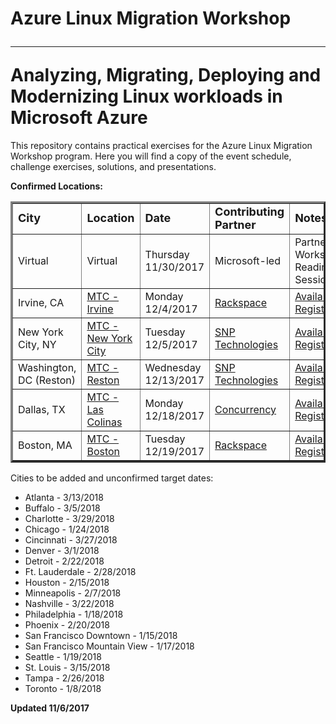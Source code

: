 # Azure Linux Migration Workshop<hr>Analyzing, Migrating, Deploying and Modernizing Linux workloads in Microsoft Azure

This repository contains practical exercises for the Azure Linux Migration Workshop program. Here you will find a copy of the event schedule, challenge exercises, solutions, and presentations.

<strong>Confirmed Locations:</strong>

<table border="3" cellpadding="3" cellspacing="3">
  <tr>
    <td><strong><font size="+1">City</font></strong></td>
    <td><strong><font size="+1">Location</font></strong></td>
    <td><strong><font size="+1">Date</strong></font></td>
    <td><strong><font size="+1">Contributing Partner</font></strong></td>
    <td><strong><font size="+1">Notes</font></strong></td>
  </tr>
  <tr>
    <td>Virtual</td>
    <td>Virtual</a></td>
    <td>Thursday 11/30/2017</td>
    <td>Microsoft-led</td>
    <td>Partner Workshop Readiness Session</td>
  </tr>
  <tr>
    <td>Irvine, CA</td>
    <td><a href="https://www.microsoft.com/en-us/mtc/locations/irvine.aspx" target="_blank">MTC - Irvine</a></td>
    <td>Monday 12/4/2017</td>
    <td><a href="https://www.rackspace.com/" target="_blank">Rackspace</a></td>
    <td><a href="https://www.microsoftevents.com/profile/form/index.cfm?PKformID=0x2874891a7b6" target="_blank">Available for Registration!</a></td>
  </tr>
  <tr>
    <td>New York City, NY</td>
    <td><a href="https://www.microsoft.com/en-us/mtc/locations/new-york.aspx" target="_blank">MTC - New York City</a></td>
    <td>Tuesday 12/5/2017</td>
    <td><a href="https://www.snp.com/" target="_blank">SNP Technologies</a></td>
    <td><a href="https://www.microsoftevents.com/profile/form/index.cfm?PKformID=0x28749861391" target="_blank">Available for Registration!</a></td>
  </tr>
  <tr>
    <td>Washington, DC (Reston)</td>
    <td><a href="https://www.microsoft.com/en-us/mtc/locations/reston.aspx" target="_blank">MTC - Reston</a></td>
    <td>Wednesday 12/13/2017</td>
    <td><a href="https://www.snp.com/" target="_blank">SNP Technologies</a></td>
    <td><a href="https://www.microsoftevents.com/profile/form/index.cfm?PKformID=0x28756702757" target="_blank">Available for Registration!</a></td>
  </tr>
  <tr>
    <td>Dallas, TX</td>
    <td><a href="https://www.microsoft.com/en-us/mtc/locations/dallas.aspx" target="_blank">MTC - Las Colinas</a></td>
    <td>Monday 12/18/2017</td>
    <td><a href="https://www.concurrency.com/" target="_blank">Concurrency</a></td>
    <td><a href="https://www.microsoftevents.com/profile/form/index.cfm?PKformID=0x2875746f50c" target="_blank">Available for Registration!</a></td>
  </tr>
  <tr>
    <td>Boston, MA</td>
    <td><a href="https://www.microsoft.com/en-us/mtc/locations/boston.aspx" target="_blank">MTC - Boston</a></td>
    <td>Tuesday 12/19/2017</td>
    <td><a href="https://www.rackspace.com/" target="_blank">Rackspace</a></td>
    <td><a href="https://www.microsoftevents.com/profile/form/index.cfm?PKformID=0x28540487027" target="_blank">Available for Registration!</a></td>
  </tr>
</table>

Cities to be added and unconfirmed target dates:

<ul>
<li>Atlanta - 3/13/2018</li>
<li>Buffalo - 3/5/2018</li>
<li>Charlotte - 3/29/2018</li>
<li>Chicago - 1/24/2018</li>
<li>Cincinnati - 3/27/2018</li>
<li>Denver - 3/1/2018</li>
<li>Detroit - 2/22/2018</li>
<li>Ft. Lauderdale - 2/28/2018</li>
<li>Houston - 2/15/2018</li>
<li>Minneapolis - 2/7/2018</li>
<li>Nashville - 3/22/2018</li>
<li>Philadelphia - 1/18/2018</li>
<li>Phoenix - 2/20/2018</li>
<li>San Francisco Downtown - 1/15/2018</li>
<li>San Francisco Mountain View - 1/17/2018</li>
<li>Seattle - 1/19/2018</li>
<li>St. Louis - 3/15/2018</li>
<li>Tampa - 2/26/2018</li>
<li>Toronto - 1/8/2018</li>
</ul>

<strong>Updated 11/6/2017</strong>

